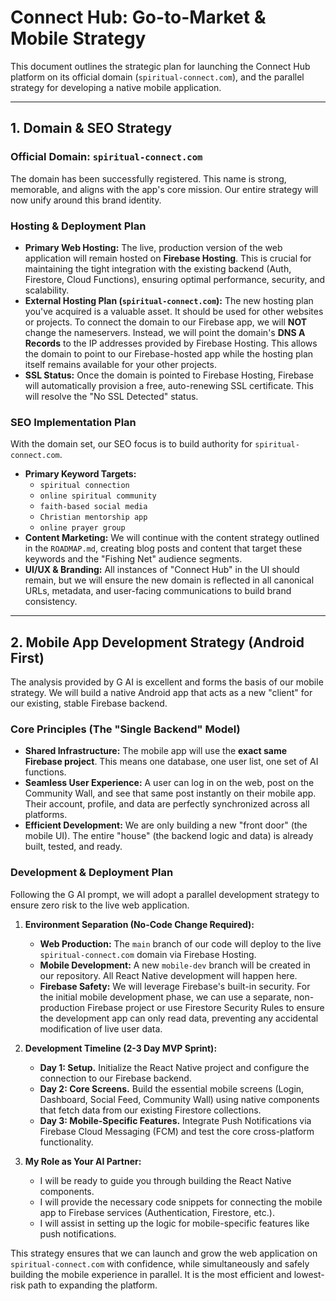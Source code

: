 # Connect Hub: Go-to-Market & Mobile Strategy

This document outlines the strategic plan for launching the Connect Hub platform on its official domain (`spiritual-connect.com`), and the parallel strategy for developing a native mobile application.

---

## 1. Domain & SEO Strategy

### **Official Domain: `spiritual-connect.com`**

The domain has been successfully registered. This name is strong, memorable, and aligns with the app's core mission. Our entire strategy will now unify around this brand identity.

### **Hosting & Deployment Plan**

*   **Primary Web Hosting:** The live, production version of the web application will remain hosted on **Firebase Hosting**. This is crucial for maintaining the tight integration with the existing backend (Auth, Firestore, Cloud Functions), ensuring optimal performance, security, and scalability.
*   **External Hosting Plan (`spiritual-connect.com`):** The new hosting plan you've acquired is a valuable asset. It should be used for other websites or projects. To connect the domain to our Firebase app, we will **NOT** change the nameservers. Instead, we will point the domain's **DNS A Records** to the IP addresses provided by Firebase Hosting. This allows the domain to point to our Firebase-hosted app while the hosting plan itself remains available for your other projects.
*   **SSL Status:** Once the domain is pointed to Firebase Hosting, Firebase will automatically provision a free, auto-renewing SSL certificate. This will resolve the "No SSL Detected" status.

### **SEO Implementation Plan**

With the domain set, our SEO focus is to build authority for `spiritual-connect.com`.

*   **Primary Keyword Targets:**
    *   `spiritual connection`
    *   `online spiritual community`
    *   `faith-based social media`
    *   `Christian mentorship app`
    *   `online prayer group`
*   **Content Marketing:** We will continue with the content strategy outlined in the `ROADMAP.md`, creating blog posts and content that target these keywords and the "Fishing Net" audience segments.
*   **UI/UX & Branding:** All instances of "Connect Hub" in the UI should remain, but we will ensure the new domain is reflected in all canonical URLs, metadata, and user-facing communications to build brand consistency.

---

## 2. Mobile App Development Strategy (Android First)

The analysis provided by G AI is excellent and forms the basis of our mobile strategy. We will build a native Android app that acts as a new "client" for our existing, stable Firebase backend.

### **Core Principles (The "Single Backend" Model)**

*   **Shared Infrastructure:** The mobile app will use the **exact same Firebase project**. This means one database, one user list, one set of AI functions.
*   **Seamless User Experience:** A user can log in on the web, post on the Community Wall, and see that same post instantly on their mobile app. Their account, profile, and data are perfectly synchronized across all platforms.
*   **Efficient Development:** We are only building a new "front door" (the mobile UI). The entire "house" (the backend logic and data) is already built, tested, and ready.

### **Development & Deployment Plan**

Following the G AI prompt, we will adopt a parallel development strategy to ensure zero risk to the live web application.

1.  **Environment Separation (No-Code Change Required):**
    *   **Web Production:** The `main` branch of our code will deploy to the live `spiritual-connect.com` domain via Firebase Hosting.
    *   **Mobile Development:** A new `mobile-dev` branch will be created in our repository. All React Native development will happen here.
    *   **Firebase Safety:** We will leverage Firebase's built-in security. For the initial mobile development phase, we can use a separate, non-production Firebase project or use Firestore Security Rules to ensure the development app can only read data, preventing any accidental modification of live user data.

2.  **Development Timeline (2-3 Day MVP Sprint):**
    *   **Day 1: Setup.** Initialize the React Native project and configure the connection to our Firebase backend.
    *   **Day 2: Core Screens.** Build the essential mobile screens (Login, Dashboard, Social Feed, Community Wall) using native components that fetch data from our existing Firestore collections.
    *   **Day 3: Mobile-Specific Features.** Integrate Push Notifications via Firebase Cloud Messaging (FCM) and test the core cross-platform functionality.

3.  **My Role as Your AI Partner:**
    *   I will be ready to guide you through building the React Native components.
    *   I will provide the necessary code snippets for connecting the mobile app to Firebase services (Authentication, Firestore, etc.).
    *   I will assist in setting up the logic for mobile-specific features like push notifications.

This strategy ensures that we can launch and grow the web application on `spiritual-connect.com` with confidence, while simultaneously and safely building the mobile experience in parallel. It is the most efficient and lowest-risk path to expanding the platform.
